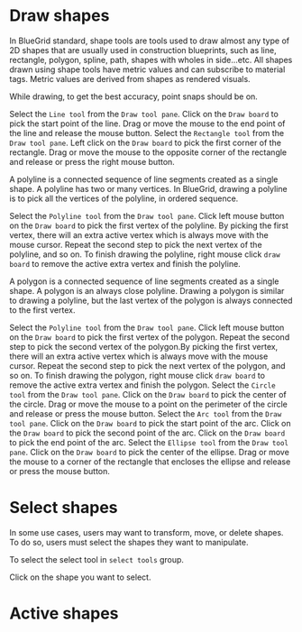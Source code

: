 # Draw shapes
<p>
In BlueGrid standard, shape tools are tools used to draw almost any type of 2D shapes that are usually used in construction blueprints, such as line, rectangle, polygon, spline, path, shapes with wholes in side...etc. All shapes drawn using shape tools have metric values and can subscribe to material tags. Metric values are derived from shapes as rendered visuals. 
</p>
<tip>
<p>
While drawing, to get the best accuracy, point snaps should be on.
</p>
</tip>
<procedure title="Line tool" id="line-tool">
    <step>
        Select the <code>Line tool</code> from the <code>Draw tool pane</code>.
    </step>
    <step>
        Click on the <code>Draw board</code> to pick the start point of the line.
    </step>
    <step>
        Drag or move the mouse to the end point of the line and release the mouse button.
    </step>
</procedure>
<procedure title="Rectangle tool" id="rectangle-tool">
    <step>
        Select the <code>Rectangle tool</code> from the <code>Draw tool pane</code>.
    </step>
    <step>
        Left click on the <code>Draw board</code> to pick the first corner of the rectangle.
    </step>
    <step>
        Drag or move the mouse to the opposite corner of the rectangle and release or press the right mouse button.
    </step>
</procedure>
<procedure title="Polyline tool" id="polyline-tool">
    <p>
    A polyline is a connected sequence of line segments created as a single shape. A polyline has two or many vertices. In BlueGrid, drawing a polyline is to pick all the vertices of the polyline, in ordered sequence.
    </p>
    <step>
    Select the <code>Polyline tool</code> from the <code>Draw tool pane</code>.
    </step>
    <step>
    Click left mouse button on the <code>Draw board</code> to pick the first vertex of the polyline. By picking the first vertex, there will an extra active vertex which is always move with the mouse cursor.
    </step>
    <step>
    Repeat the second step to pick the next vertex of the polyline, and so on.
    </step>
    <step>
    To finish drawing the polyline, right mouse click <code>draw board</code> to remove the active extra vertex and finish the polyline.
    </step>
</procedure>
<procedure title="Polygon tool" id="polygon-tool">
    <p>
        A polygon is a connected sequence of line segments created as a single shape. A polygon is an always close polyline. Drawing a polygon is similar to drawing a polyline, but the last vertex of the polygon is always connected to the first vertex.
    </p>
    <step>
        Select the <code>Polyline tool</code> from the <code>Draw tool pane</code>.
    </step>
    <step>
        Click left mouse button on the <code>Draw board</code> to pick the first vertex of the polygon. 
    </step>
    <step>
        Repeat the second step to pick the second vertex of the polygon.By picking the first vertex, there will an extra active vertex which is always move with the mouse cursor.
    </step>
    <step>
        Repeat the second step to pick the next vertex of the polygon, and so on.
    </step>
    <step>
        To finish drawing the polygon, right mouse click <code>draw board</code> to remove the active extra vertex and finish the polygon.
    </step>
</procedure>
<procedure title="Circle tool" id="circle-tool">
    <step>
        Select the <code>Circle tool</code> from the <code>Draw tool pane</code>.
    </step>
    <step>
        Click on the <code>Draw board</code> to pick the center of the circle.
    </step>
    <step>
        Drag or move the mouse to a point on the perimeter of the circle and release or press the mouse button.
    </step>
</procedure>

<procedure title="Arc tool" id="arc-tool">
    <step>
        Select the <code>Arc tool</code> from the <code>Draw tool pane</code>.
    </step>
    <step>
        Click on the <code>Draw board</code> to pick the start point of the arc.
    </step>
    <step>
        Click on the <code>Draw board</code> to pick the second point of the arc.
    </step>
    <step>
        Click on the <code>Draw board</code> to pick the end point of the arc.
    </step>
</procedure>

<procedure title="Ellipse tool" id="ellipse-tool">
    <step>
        Select the <code>Ellipse tool</code> from the <code>Draw tool pane</code>.
    </step>
    <step>
        Click on the <code>Draw board</code> to pick the center of the ellipse.
    </step>
    <step>
        Drag or move the mouse to a corner of the rectangle that encloses the ellipse and release or press the mouse button.
    </step>
</procedure>

# Select shapes
<p>
    In some use cases, users may want to transform, move, or delete shapes. To do so, users must select the shapes they want to manipulate. 
</p>
<procedure>
    <step>
        <p>
        To select the select tool in <code>select tools</code> group.
        </p>
    </step>
    <step>
        <p>
        Click on the shape you want to select.
        </p>
    </step>
</procedure>

# Active shapes